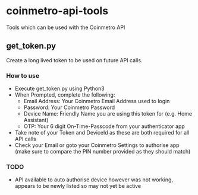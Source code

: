 # coinmetro-api-tools
Tools which can be used with the Coinmetro API

## get_token.py
Create a long lived token to be used on future API calls.

### How to use
* Execute get_token.py using Python3
* When Prompted, complete the following:
    * Email Address: Your Coinmetro Email Address used to login
    * Password: Your Coinmetro Password
    * Device Name: Friendly Name you are using this token for (e.g. Home Assistant)
    * OTP: Your 6 digit On-Time-Passcode from your authenticator app
* Take note of your Token and DeviceId as these are both required for all API calls
* Check your Email or goto your Coinmetro Settings to authorise app (make sure to compare the PIN number provided as they should match)

### TODO
* API available to auto authorise device however was not working, appears to be newly listed so may not yet be active